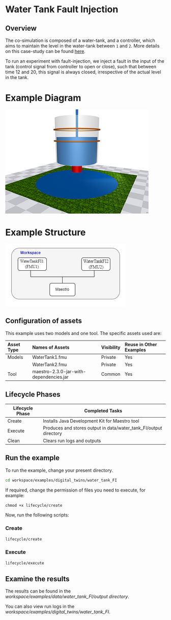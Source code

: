 # Water Tank Fault Injection

## Overview
The co-simulation is composed of a water-tank, and a controller, which aims to maintain the level in the water-tank between ```1``` and ```2```. 
More details on this case-study can be found [here](https://github.com/INTO-CPS-Association/example-single_watertank).

To run an experiment with fault-injection, we inject a fault in the input of the tank (control signal from controller to open or close), such that between time 12 and 20, this signal is always closed, irrespective of the actual level in the tank.

# Example Diagram

![Water Tank System](watertank.png)

# Example Structure

![Water Tank Structure](watertank_structure.png)

## Configuration of assets

This example uses two models and one tool. The specific assets used are:

| Asset Type | Names of Assets | Visibility | Reuse in Other Examples |
|:---|:---|:---|:---|
| Models | WaterTank1.fmu | Private | Yes |
|  | WaterTank2.fmu | Private | Yes |
| Tool | maestro-2.3.0-jar-with-dependencies.jar | Common | Yes |

## Lifecycle Phases

| Lifecycle Phase    | Completed Tasks |
| -------- | ------- |
| Create  | Installs Java Development Kit for Maestro tool    |
| Execute | Produces and stores output in data/water_tank_FI/output directory|
| Clean   | Clears run logs and outputs |

## Run the example

To run the example, change your present directory.

```bash
cd workspace/examples/digital_twins/water_tank_FI
```

If required, change the permission of files you need to execute, for example:

```
chmod +x lifecycle/create
```

Now, run the following scripts:

### Create

```
lifecycle/create
```

### Execute

```
lifecycle/execute
```

## Examine the results

The results can be found in the _workspace/examples/data/water_tank_FI/output directory_.

You can also view run logs in the _workspace/examples/digital_twins/water_tank_FI_.
